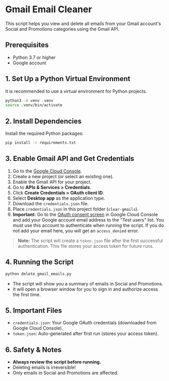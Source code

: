 # Gmail Email Cleaner

This script helps you view and delete all emails from your Gmail account's Social and Promotions categories using the Gmail API.

## Prerequisites

- Python 3.7 or higher
- Google account

## 1. Set Up a Python Virtual Environment

It is recommended to use a virtual environment for Python projects.

```bash
python3 -m venv .venv
source .venv/bin/activate
```

## 2. Install Dependencies

Install the required Python packages:

```bash
pip install -r requirements.txt
```

## 3. Enable Gmail API and Get Credentials

1. Go to the [Google Cloud Console](https://console.cloud.google.com/apis/credentials).
2. Create a new project (or select an existing one).
3. Enable the Gmail API for your project.
4. Go to **APIs & Services > Credentials**.
5. Click **Create Credentials > OAuth client ID**.
6. Select **Desktop app** as the application type.
7. Download the `credentials.json` file.
8. Place `credentials.json` in this project folder (`clear-gmails`).
9. **Important:** Go to the [OAuth consent screen](https://console.cloud.google.com/apis/credentials/consent) in Google Cloud Console and add your Google account email address to the "Test users" list. You must use this account to authenticate when running the script. If you do not add your email here, you will get an `access_denied` error.

> **Note:** The script will create a `token.json` file after the first successful authentication. This file stores your access token for future runs.

## 4. Running the Script

```bash
python delete_gmail_emails.py
```

- The script will show you a summary of emails in Social and Promotions.
- It will open a browser window for you to sign in and authorize access the first time.


## 5. Important Files

- `credentials.json`: Your Google OAuth credentials (downloaded from Google Cloud Console).
- `token.json`: Auto-generated after first run (stores your access token).

## 6. Safety & Notes

- **Always review the script before running.**
- Deleting emails is irreversible!
- Only emails in Social and Promotions are affected.


